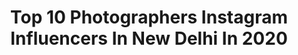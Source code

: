 ---
title: Top 10 Photographers Instagram Influencers In New Delhi In 2020
description: >-
  Find top photographers Instagram influencers in New Delhi in 2020. Most popular hashtags: #covid19 #instagood #photographers #modeling.
platform: Instagram
profiles:
  - username: "the.dream_chaser"
    fullname: >-
      Jatin Garg
    location: "India"
    followers: 5916
    engagement: 713
    commentsToLikes: 0.006709
    id: ck0tvv5i3cxbo0i195ghrv4vm
    verified: false
    hashtags: "#withhumans, #selfportrait, #portraitsociety, #portraitpage"
  - username: "thatstupidclicker"
    fullname: >-
      Delhi Glamour Photographer
    location: "India"
    followers: 64318
    engagement: 274
    commentsToLikes: 0.014516
    id: ck14k4jiinoos0i19srf9v0u5
    verified: false
    hashtags: "#beforeandafter, #chill, #mumbaidancers, #fashionstyle"
  - username: "adnanabidi"
    fullname: >-
      Adnan Abidi
    location: "India"
    followers: 25500
    engagement: 270
    commentsToLikes: 0.007137
    id: ck13771bra3z70i19ud6kkfgs
    verified: false
    hashtags: "#migrantworkers, #personaldiary"
  - username: "nitisharoraofficial"
    fullname: >-
      Nitish Arora
    location: "India"
    followers: 22471
    engagement: 261
    commentsToLikes: 0.012571
    id: ck0w3blsaskmt0i19uru52uab
    verified: false
    hashtags: "#burjkhalifa, #indiasheritage, #monochromeindia, #indianlifestyles"
  - username: "photowalkerofficial"
    fullname: >-
      Photo Walker
    location: "India"
    followers: 6542
    engagement: 1318
    commentsToLikes: 0.057062
    id: ck8t4qh657phb0j78osvtwpqa
    verified: false
    hashtags: "#landscape, #travelpics, #dogsofinstagram, #travelrealindia"
  - username: "gunjguglani"
    fullname: >-
      Gunj Guglani
    location: "India"
    followers: 7919
    engagement: 1238
    commentsToLikes: 0.097478
    id: ck13anl86r9j60i19qgrvnsak
    verified: false
    hashtags: "#earthdayeveryday, #colorbundlegiveaway, #9minutesforindia, #pinkmoon"
  - username: "theunrealside"
    fullname: >-
      M•A•A•N   S•I•N•G•H 🔵
    location: "India"
    followers: 10403
    engagement: 487
    commentsToLikes: 0.035849
    id: ck0w2rxx0pw8y0i19pk9dfu3m
    verified: false
    hashtags: "#airindia, #likeforlikes, #beardgang, #indoorshoot"
  - username: "thecanonfanboy"
    fullname: >-
      Bobby Roy || 🇮🇳|| INDIA
    location: "India"
    followers: 33400
    engagement: 108
    commentsToLikes: 0.048712
    id: ck13a3591oedx0i196zb478dw
    verified: false
    hashtags: "#sunrise, #redblue, #gomonster, #snapseededits"
  - username: "_hibubbles"
    fullname: >-
      ᎡႮᏟᎻᏆᏦᎪ ՏᏆΝᏀᎻ | BLOGGER
    location: "India"
    followers: 2758
    engagement: 1145
    commentsToLikes: 0.215634
    id: ckaov6j4z39u10i78tlwhjm3w
    verified: false
    hashtags: "#myclick, #shoutoutforyou, #pictureday, #vscopakistan"
  - username: "tanyakhanijow"
    fullname: >-
      Tanya Khanijow
    location: "India"
    followers: 121761
    engagement: 1133
    commentsToLikes: 0.015586
    id: ck5zm8fdzm3e80i144f5qb1yc
    verified: false
    hashtags: "#indialove, #opuwo, #justdance, #deathvalley"
---